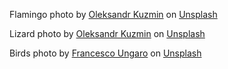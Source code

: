 Flamingo photo by <a href="https://unsplash.com/@kriplok?utm_source=unsplash&utm_medium=referral&utm_content=creditCopyText">Oleksandr Kuzmin</a> on <a href="https://unsplash.com/t/animals?utm_source=unsplash&utm_medium=referral&utm_content=creditCopyText">Unsplash</a>
  
Lizard photo by <a href="https://unsplash.com/@kriplok?utm_source=unsplash&utm_medium=referral&utm_content=creditCopyText">Oleksandr Kuzmin</a> on <a href="https://unsplash.com/t/animals?utm_source=unsplash&utm_medium=referral&utm_content=creditCopyText">Unsplash</a>

Birds photo by <a href="https://unsplash.com/@francesco_ungaro?utm_source=unsplash&utm_medium=referral&utm_content=creditCopyText">Francesco Ungaro</a> on <a href="https://unsplash.com/t/animals?utm_source=unsplash&utm_medium=referral&utm_content=creditCopyText">Unsplash</a>
  
